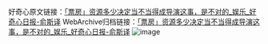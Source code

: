 好奇心原文链接：[「票房」资源多少决定当不当得成导演这事，是不对的_娱乐_好奇心日报-俞斯译](https://www.qdaily.com/articles/2364.html)
WebArchive归档链接：[「票房」资源多少决定当不当得成导演这事，是不对的_娱乐_好奇心日报-俞斯译](http://web.archive.org/web/20160421074908/http://www.qdaily.com/articles/2364.html)
![image](http://ww3.sinaimg.cn/large/007d5XDpgy1g3vc2apnpuj30u032xb29)